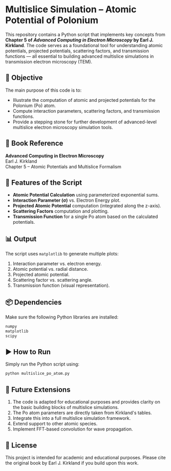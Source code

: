 # Multislice Simulation – Atomic Potential of Polonium

This repository contains a Python script that implements key concepts from **Chapter 5 of _Advanced Computing in Electron Microscopy_ by Earl J. Kirkland**. The code serves as a foundational tool for understanding atomic potentials, projected potentials, scattering factors, and transmission functions — all essential to building advanced multislice simulations in transmission electron microscopy (TEM).

## 🧪 Objective

The main purpose of this code is to:

- Illustrate the computation of atomic and projected potentials for the Polonium (Po) atom.
- Compute interaction parameters, scattering factors, and transmission functions.
- Provide a stepping stone for further development of advanced-level multislice electron microscopy simulation tools.

## 📘 Book Reference

**Advanced Computing in Electron Microscopy**  
Earl J. Kirkland  
Chapter 5 – Atomic Potentials and Multislice Formalism

## 📂 Features of the Script

- **Atomic Potential Calculation** using parameterized exponential sums.
- **Interaction Parameter (σ)** vs. Electron Energy plot.
- **Projected Atomic Potential** computation (integrated along the z-axis).
- **Scattering Factors** computation and plotting.
- **Transmission Function** for a single Po atom based on the calculated potentials.

## 📊 Output

The script uses `matplotlib` to generate multiple plots:

1. Interaction parameter vs. electron energy.
2. Atomic potential vs. radial distance.
3. Projected atomic potential.
4. Scattering factor vs. scattering angle.
5. Transmission function (visual representation).

## 📦 Dependencies

Make sure the following Python libraries are installed:

```bash
numpy
matplotlib
scipy
```

## ▶️ How to Run

Simply run the Python script using:

```bash
python multislice_po_atom.py
```

## 🧠 Future Extensions
1. The code is adapted for educational purposes and provides clarity on the basic building blocks of multislice simulations.
2. The Po atom parameters are directly taken from Kirkland's tables.
3. Integrate this into a full multislice simulation framework.
4. Extend support to other atomic species.
5. Implement FFT-based convolution for wave propagation.

## 📄 License
This project is intended for academic and educational purposes. Please cite the original book by Earl J. Kirkland if you build upon this work.

